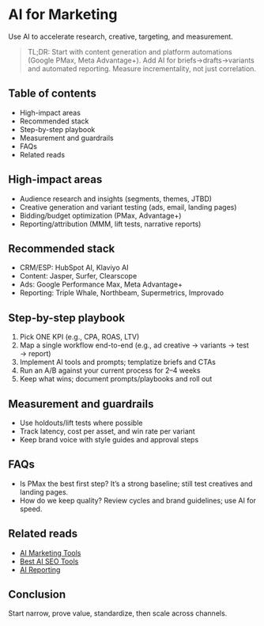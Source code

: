 # AI for Marketing

Use AI to accelerate research, creative, targeting, and measurement.

> TL;DR: Start with content generation and platform automations (Google PMax, Meta Advantage+). Add AI for briefs→drafts→variants and automated reporting. Measure incrementality, not just correlation.

## Table of contents
- High-impact areas
- Recommended stack
- Step-by-step playbook
- Measurement and guardrails
- FAQs
- Related reads

## High-impact areas
- Audience research and insights (segments, themes, JTBD)
- Creative generation and variant testing (ads, email, landing pages)
- Bidding/budget optimization (PMax, Advantage+)
- Reporting/attribution (MMM, lift tests, narrative reports)

## Recommended stack
- CRM/ESP: HubSpot AI, Klaviyo AI
- Content: Jasper, Surfer, Clearscope
- Ads: Google Performance Max, Meta Advantage+
- Reporting: Triple Whale, Northbeam, Supermetrics, Improvado

## Step-by-step playbook
1. Pick ONE KPI (e.g., CPA, ROAS, LTV)
2. Map a single workflow end-to-end (e.g., ad creative → variants → test → report)
3. Implement AI tools and prompts; templatize briefs and CTAs
4. Run an A/B against your current process for 2–4 weeks
5. Keep what wins; document prompts/playbooks and roll out

## Measurement and guardrails
- Use holdouts/lift tests where possible
- Track latency, cost per asset, and win rate per variant
- Keep brand voice with style guides and approval steps

## FAQs
- Is PMax the best first step? It’s a strong baseline; still test creatives and landing pages.
- How do we keep quality? Review cycles and brand guidelines; use AI for speed.

## Related reads
- [AI Marketing Tools](/blogs/ai-marketing-tools)
- [Best AI SEO Tools](/blogs/best-ai-seo-tools)
- [AI Reporting](/blogs/ai-reporting)

## Conclusion
Start narrow, prove value, standardize, then scale across channels.
